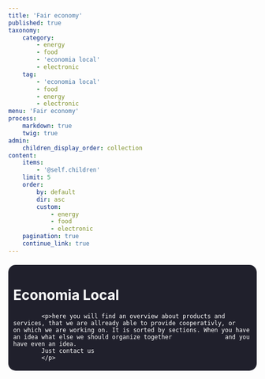 ```yaml
---
title: 'Fair economy'
published: true
taxonomy:
    category:
        - energy
        - food
        - 'economia local'
        - electronic
    tag:
        - 'economia local'
        - food
        - energy
        - electronic
menu: 'Fair economy'
process:
    markdown: true
    twig: true
admin:
    children_display_order: collection
content:
    items:
        - '@self.children'
    limit: 5
    order:
        by: default
        dir: asc
        custom:
            - energy
            - food
            - electronic
    pagination: true
    continue_link: true
---
```


<head>
        <style>
            body{    
                background-attachment: fixed;
                width: auto;
            }
            a{
            text-decoration: none;
            color: white;
            }
            a:hover{
            color:grey;
            }
            a:active{
            }
            a:visited{
            }
        .container{
                width : auto%;
                margin: auto;
            }
        .list{
            border: 1px #ccc solid;
            }
            .list ul{
               list-style: square;
            }    
        .welcome{
                border-radius: 15px;
                 background-color: #20202c;
                 padding: 5px 10px;
                margin: 20px 0;
                color: white;
            }
            .faircoin{
            float: right;
            width: 10%;
            position: absolute;
            right: 20px;
            top: 90px;
                      }
            h1{
                color: white;
            }
            h2{
                color: white;
            }
            h3{
                color: white;
                font-size: 20px;
            }
            p{
                color: white;
            }
</style>
</head>
<div class= "body">
	<div class= "container">
		<div class="welcome">
    		<h1> Economia Local </h1>

			<p>here you will find an overview about products and services, that we are allready able to provide cooperativly, or 			on which we are working on. It is sorted by sections. When you have an idea what else we should organize together 				and you have even an idea.
			Just contact us
  			</p>
  </div>
  </div>
  </div>